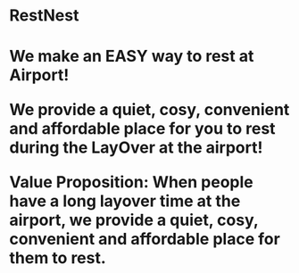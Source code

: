 <H1> RestNest <H1>
<P> We make an EASY way to rest at Airport! <P>
<P> We provide a quiet, cosy, convenient and affordable place for you to rest during the LayOver at the airport! <P>
<P> Value Proposition: When people have a long layover time at the airport, we provide a quiet, cosy, convenient and affordable place for them to rest. <P>
